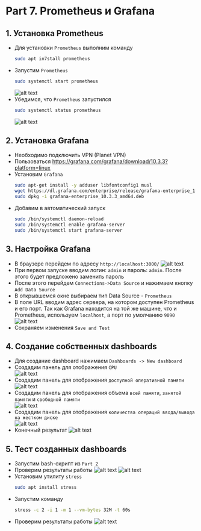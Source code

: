 # Part 7. Prometheus и Grafana
## 1. Установка Prometheus <br/>

* Для установки `Prometheus` выполним команду <br/>
    ```sh
    sudo apt in7stall prometheus
    ```
* Запустим `Prometheus` <br/>
    ```sh
    sudo systemctl start prometheus
    ```
    ![alt text](./screenshots/image-1.png)
* Убедимся, что `Prometheus` запустился <br/>
    ```sh
    sudo systemctl status prometheus
    ```
    ![alt text](./screenshots/image.png)

## 2. Установка Grafana <br/>

* Необходимо подключить VPN (Planet VPN)
* Пользоваться https://grafana.com/grafana/download/10.3.3?platform=linux
* Установим `Grafana` <br/>
    ```sh
    sudo apt-get install -y adduser libfontconfig1 musl
    wget https://dl.grafana.com/enterprise/release/grafana-enterprise_10.3.3_amd64.deb
    sudo dpkg -i grafana-enterprise_10.3.3_amd64.deb
    ```
* Добавим в автоматический запуск <br/>
    ```sh
    sudo /bin/systemctl daemon-reload
    sudo /bin/systemctl enable grafana-server
    sudo /bin/systemctl start grafana-server
    ```

## 3. Настройка Grafana <br/>

* В браузере перейдем по адресу `http://localhost:3000/` ![alt text](./screenshots/image-2.png)
* При первом запуске вводим логин: `admin` и пароль: `admin`. После этого будет предложено заменить пароль<br/>
* После этого перейдем `Connections->Data Source` и нажимаем кнопку `Add Data Source`<br/>
* В открывшемся окне выбираем тип Data Source - `Prometheus`<br/>
* В поле URL вводим адрес сервера, на котором доступен Prometheus и его порт. Так как Grafana находится на той же машине, что и Prometheus, используем `localhost`, а порт по умолчанию `9090`![alt text](./screenshots/image-3.png)
* Сохраняем изменения `Save and Test`<br/>

## 4. Создание собственных dashboards

* Для создание dashboard нажимаем `Dashboards -> New dashboard`<br/>
* Создадим панель для отображения `CPU`<br/>
    ![alt text](./screenshots/image-6.png)
* Создaдим панель для отображения `доступной оперативной памяти`<br/>
    ![alt text](./screenshots/image-7.png)
* Создадим панель для отображения объема `всей памяти`, `занятой памяти` и `свободной памяти`<br/>
    ![alt text](./screenshots/image-4.png)
* Создадим панель для отображения `количества операций ввода/вывода на жестком диске`<br/>
   ![alt text](./screenshots/image-5.png)
* Конечный результат
   ![alt text](./screenshots/image-8.png)

## 5. Тест созданных dashboards

* Запустим bash-скрипт из `Part 2`<br/>
* Проверим результаты работы
    ![alt text](./screenshots/image-9.png)
    ![alt text](./screenshots/image-10.png)
* Установим утилиту `stress`
    ```sh
    sudo apt install stress
    ```
* Запустим команду
    ```sh
    stress -c 2 -i 1 -m 1 --vm-bytes 32M -t 60s
    ```
* Проверим результаты работы
    ![alt text](./screenshots/image-11.png)